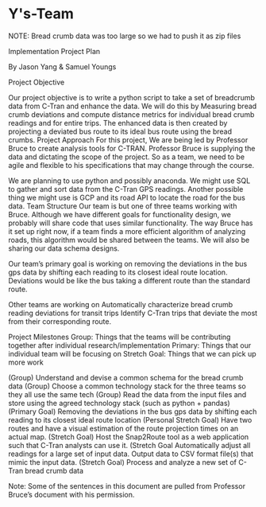 # Y's-Team


NOTE: Bread crumb data was too large so we had to push it as zip files


Implementation Project Plan

By Jason Yang & Samuel Youngs

Project Objective

Our project objective is to write a python script to take a set of breadcrumb data from C-Tran and enhance the data. We will do this by  Measuring bread crumb deviations and compute distance metrics for individual bread crumb readings and for entire trips. The enhanced data is then created by projecting a deviated bus route to its ideal bus route using the bread crumbs.
Project Approach
For this project, We are being led by Professor Bruce to create analysis tools for C-TRAN. Professor Bruce is supplying the data and dictating the scope of the project. So as a team, we need to be agile and flexible to his specifications that may change through the course. 

We are planning to use python and possibly anaconda. We might use SQL to gather and sort data from the C-Tran GPS readings. Another possible thing we might use is GCP and its road API to locate the road for the bus data. 
Team Structure
Our team is but one of three teams working with Bruce.  Although we have different goals for functionality design, we probably will share code that uses similar functionality. The way Bruce has it set up right now, if a team finds a more efficient algorithm of analyzing roads, this algorithm would be shared between the teams. We will also be sharing our data schema designs.

Our team’s primary goal is working on removing the deviations in the bus gps data by shifting each reading to its closest ideal route location. Deviations would be like the bus taking a different route than the standard route.

Other teams are working on
Automatically characterize bread crumb reading deviations for transit trips
Identify C-Tran trips that deviate the most from their corresponding route.



Project Milestones
Group: Things that the teams will be contributing together after individual research/implementation
Primary: Things that our individual team will be focusing on
Stretch Goal: Things that we can pick up more work

(Group) Understand and devise a common schema for the bread crumb data
(Group) Choose a common technology stack for the three teams so they all use the same tech
(Group) Read the data from the input files and store using the agreed technology stack (such as python + pandas)
(Primary Goal) Removing the deviations in the bus gps data by shifting each reading to its closest ideal route location
(Personal Stretch Goal) Have two routes and have a visual estimation of the route projection times on an actual map.
(Stretch Goal) Host the Snap2Route tool as a web application such that C-Tran analysts can use it.
(Stretch Goal Automatically adjust all readings for a large set of input data. Output data to CSV format file(s) that mimic the input data.
(Stretch Goal) Process and analyze a new set of C-Tran bread crumb data

Note: Some of the sentences in this document are pulled from Professor Bruce’s document with his permission.
